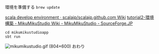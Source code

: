 環境を準備する
`brew update`

[scala develop environment · scalajp/scalajp.github.com Wiki](https://github.com/scalajp/scalajp.github.com/wiki/scala-develop-environment)
[tutorial2-環境構築 - MikuMikuStudio Wiki - MikuMikuStudio - SourceForge.JP](http://sourceforge.jp/projects/mikumikustudio/wiki/tutorial2-%E7%92%B0%E5%A2%83%E6%A7%8B%E7%AF%89)

```
cd mikumikustudioapp
sbt run
```

![mikumikustudio.gif (804×600)](https://gist.github.com/sanemat/6995199/raw/mikumikustudio.gif)
おわり
